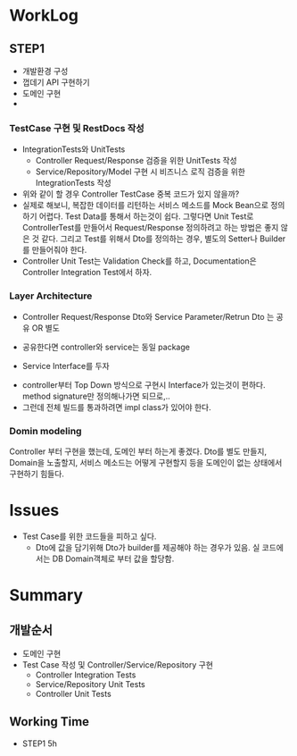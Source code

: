 # WorkLog

## STEP1
* 개발환경 구성
* 껍데기 API 구현하기
* 도메인 구현
* 
### TestCase 구현 및 RestDocs 작성
* IntegrationTests와 UnitTests
  - Controller Request/Response 검증을 위한 UnitTests 작성
  - Service/Repository/Model 구현 시 비즈니스 로직 검증을 위한 IntegrationTests 작성  
* 위와 같이 할 경우 Controller TestCase 중복 코드가 있지 않을까?
* 실제로 해보니, 복잡한 데이터를 리턴하는 서비스 메소드를 Mock Bean으로 정의하기 어렵다. Test Data를 통해서 하는것이 쉽다. 그렇다면 Unit Test로 ControllerTest를 만들어서 Request/Response 정의하려고 하는 방법은 좋지 않은 것 같다. 
그리고 Test를 위해서 Dto를 정의하는 경우, 별도의 Setter나 Builder를 만들어줘야 한다.
* Controller Unit Test는 Validation Check를 하고, Documentation은 Controller Integration Test에서 하자.

### Layer Architecture
* Controller Request/Response Dto와 Service Parameter/Retrun Dto 는 공유 OR 별도
 - 공유한다면 controller와 service는 동일 package
* Service Interface를 두자
 - controller부터 Top Down 방식으로 구현시 Interface가 있는것이 편하다. method signature만 정의해나가면 되므로,..
 - 그런데 전체 빌드를 통과하려면 impl class가 있어야 한다.
 
### Domin modeling
 Controller 부터 구현을 했는데, 도메인 부터 하는게 좋겠다. Dto를 별도 만들지, Domain을 노출할지, 서비스 메소드는 어떻게 구현할지 등을 도메인이 없는 상태에서 구현하기 힘들다.
 
 
# Issues
 * Test Case를 위한 코드들을 피하고 싶다. 
   - Dto에 값을 담기위해 Dto가 builder를 제공해야 하는 경우가 있음. 실 코드에서는 DB Domain객체로 부터 값을 할당함.
   
 
 
# Summary


## 개발순서
* 도메인 구현
* Test Case 작성 및 Controller/Service/Repository 구현
  * Controller Integration Tests
  * Service/Repository Unit Tests
  * Controller Unit Tests
  
## Working Time
* STEP1 5h


 
 







